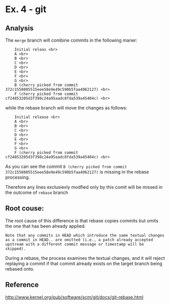 # Ex. 4 - git

## Analysis

The `merge` branch will combine commits in the following maner: 

```
    Initial releas <br>
    A <br>
    B <br>
    C <br>
    D <br>
    E <br>
    F <br>
    G <br>
    B (cherry picked from commit 372c1558005515eee58e9e49c590b5faa4962127) <br>
    F (cherry picked from commit cf24853205d3f398c24a95aadc8fda539a45404c) <br>
```

while the rebase branch will move the changes as follows:

```
    Initial release <br>
    A <br>
    B <br>
    C <br>
    D <br>
    E <br>
    F <br>
    G <br>
    F (cherry picked from commit cf24853205d3f398c24a95aadc8fda539a45404c) <br>
```

As you can see the commit `B (cherry picked from commit 372c1558005515eee58e9e49c590b5faa4962127)` is missing in the rebase processing. 

Therefore any lines exclusievly modfied only by this comit will be missed in the outcome of `rebase` branch

## Root couse:

The root cause of this difference is that rebase copies commits but omits the one that has been already applied.

`
Note that any commits in HEAD which introduce the same textual changes as a commit in HEAD.. are omitted (i.e., a patch already accepted upstream with a different commit message or timestamp will be skipped).
`

During a rebase, the process examines the textual changes, and it will reject replaying a commit if that commit already exists on the target branch being rebased onto.

## Reference
http://www.kernel.org/pub/software/scm/git/docs/git-rebase.html
